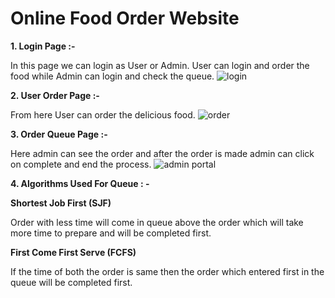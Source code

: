 
# Online Food Order Website

**1. Login Page :-**

In this page we can login as User or Admin. User can login and order the food while Admin
can login and check the queue.
![login](https://github.com/user-attachments/assets/112b96f0-8017-45e4-b5c2-a6912f992064)

**2. User Order Page :-**

From here User can order the delicious food.
![order](https://github.com/user-attachments/assets/f6af50f9-2dd9-4af8-9fe7-2f37ecc7dd9f)


**3. Order Queue Page :-**

Here admin can see the order and after the order is made admin can click on complete and end the process.
![admin portal](https://github.com/user-attachments/assets/7ae0bf5a-de88-4ee3-84c5-0cefa8469224)

**4. Algorithms Used For Queue : -**

**Shortest Job First (SJF)**

Order with less time will come in queue above the order which will take more time to prepare and will be completed first.

**First Come First Serve (FCFS)**

If the time of both the order is same then the order which entered first in the queue will be completed first.

